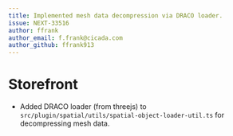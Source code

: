 ```yaml
---
title: Implemented mesh data decompression via DRACO loader.
issue: NEXT-33516
author: ffrank
author_email: f.frank@cicada.com
author_github: ffrank913
---
```

# Storefront
* Added DRACO loader (from threejs) to `src/plugin/spatial/utils/spatial-object-loader-util.ts` for decompressing mesh data.

